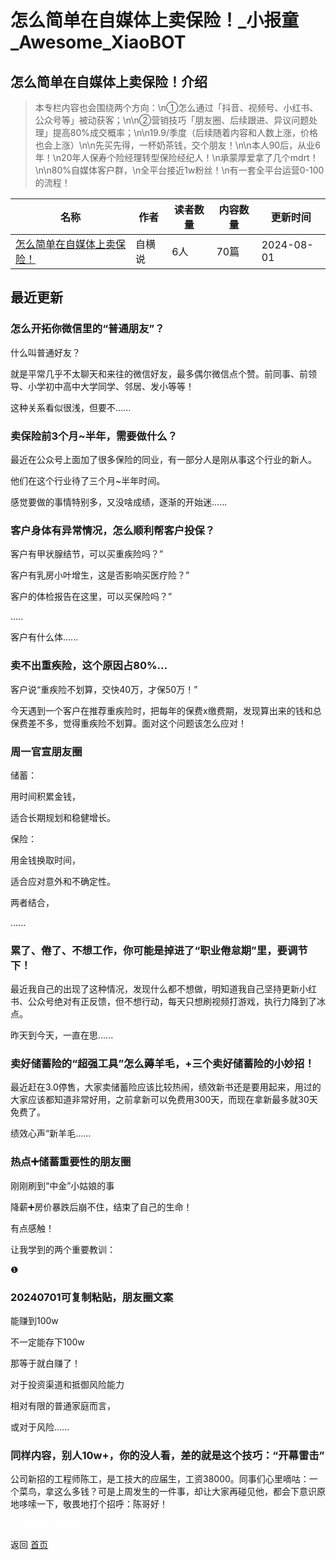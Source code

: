 # 怎么简单在自媒体上卖保险！_小报童_Awesome_XiaoBOT

## 怎么简单在自媒体上卖保险！介绍
> 本专栏内容也会围绕两个方向：\n①怎么通过「抖音、视频号、小红书、公众号等」被动获客；\n\n②营销技巧「朋友圈、后续跟进、异议问题处理」提高80%成交概率；\n\n19.9/季度（后续随着内容和人数上涨，价格也会上涨）\n\n先买先得，一杯奶茶钱，交个朋友！\n\n本人90后，从业6年！\n20年人保寿个险经理转型保险经纪人！\n承蒙厚爱拿了几个mdrt！\n\n80%自媒体客户群，\n全平台接近1w粉丝！\n有一套全平台运营0-100的流程！  
  


|名称|作者|读者数量|内容数量|更新时间|
|---|---|---|---|---|
|[怎么简单在自媒体上卖保险！](https://xiaobot.net/p/Gongziheng?refer=0b133df9-27dc-423b-8101-639049001c13)|自横说|6人|70篇|2024-08-01|

## 最近更新
### 怎么开拓你微信里的“普通朋友”？

什么叫普通好友？

就是平常几乎不太聊天和来往的微信好友，最多偶尔微信点个赞。前同事、前领导、小学初中高中大学同学、邻居、发小等等！

这种关系看似很浅，但要不......

### 卖保险前3个月~半年，需要做什么？

最近在公众号上面加了很多保险的同业，有一部分人是刚从事这个行业的新人。

他们在这个行业待了三个月~半年时间。

感觉要做的事情特别多，又没啥成绩，逐渐的开始迷......

### 客户身体有异常情况，怎么顺利帮客户投保？

客户有甲状腺结节，可以买重疾险吗？”

客户有乳房小叶增生，这是否影响买医疗险？”

客户的体检报告在这里，可以买保险吗？”

.....

客户有什么体......

### 卖不出重疾险，这个原因占80%...

客户说“重疾险不划算，交快40万，才保50万！”

今天遇到一个客户在推荐重疾险时，把每年的保费x缴费期，发现算出来的钱和总保费差不多，觉得重疾险不划算。面对这个问题该怎么应对！

### 周一官宣朋友圈

储蓄：

用时间积累金钱，

适合长期规划和稳健增长。

保险：

用金钱换取时间，

适合应对意外和不确定性。

两者结合，

......

### 累了、倦了、不想工作，你可能是掉进了“职业倦怠期”里，要调节下！

最近我自己的出现了这种情况，发现什么都不想做，明知道我自己坚持更新小红书、公众号绝对有正反馈，但不想行动，每天只想刷视频打游戏，执行力降到了冰点。

昨天到今天，一直在思......

### 卖好储蓄险的“超强工具”怎么薅羊毛，+三个卖好储蓄险的小妙招！

最近赶在3.0停售，大家卖储蓄险应该比较热闹，绩效新书还是要用起来，用过的大家应该都知道非常好用，之前拿新可以免费用300天，而现在拿新最多就30天免费了。

绩效心声“新羊毛......

### 热点➕储蓄重要性的朋友圈

刚刚刷到“中金”小姑娘的事

降薪➕房价暴跌后崩不住，结束了自己的生命！

有点感触！

让我学到的两个重要教训：

❶

### 20240701可复制粘贴，朋友圈文案

能赚到100w

不一定能存下100w

那等于就白赚了！

对于投资渠道和抵御风险能力

相对有限的普通家庭而言，

或对于风险......

### 同样内容，别人10w+，你的没人看，差的就是这个技巧：“开幕雷击”

公司新招的工程师陈工，是工技大的应届生，工资38000。同事们心里嘀咕：一个菜鸟，拿这么多钱？可是上周发生的一件事，却让大家再碰见他，都会下意识原地哆嗦一下，敬畏地打个招呼：陈哥好！


<a href="https://github.com/Reno9527/awesome-xiaobot" style="color: white; text-decoration: none;">awesome-xiaobot</a>

返回 [首页](../README.md)
